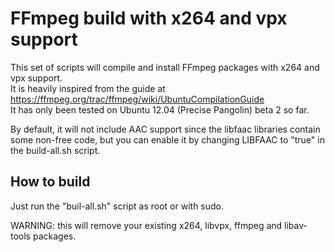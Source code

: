 # FFmpeg build with x264 and vpx support

This set of scripts will compile and install FFmpeg packages with x264 and vpx support.  
It is heavily inspired from the guide at https://ffmpeg.org/trac/ffmpeg/wiki/UbuntuCompilationGuide  
It has only been tested on Ubuntu 12.04 (Precise Pangolin) beta 2 so far.

By default, it will not include AAC support since the libfaac libraries contain some non-free code, but you can enable it by changing LIBFAAC to "true" in the build-all.sh script.

## How to build

Just run the "buil-all.sh" script as root or with sudo.  

WARNING: this will remove your existing x264, libvpx, ffmpeg and libav-tools packages.

